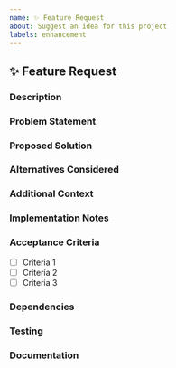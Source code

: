 ```yaml
---
name: ✨ Feature Request
about: Suggest an idea for this project
labels: enhancement
---
```


## ✨ Feature Request

### Description

<!-- A clear and concise description of the feature you'd like to see implemented. -->

### Problem Statement

<!-- Explain the problem or limitation you're trying to solve. -->

### Proposed Solution

<!-- Describe the solution you'd like to see implemented. -->

### Alternatives Considered

<!-- List any alternative solutions or features you've considered. -->

### Additional Context

<!-- Add any other context or screenshots about the feature request here. -->

### Implementation Notes

<!-- Any technical details, considerations, or thoughts on how to implement this feature. -->

### Acceptance Criteria

<!-- List the conditions that must be met for this feature to be considered complete. -->
- [ ] Criteria 1
- [ ] Criteria 2
- [ ] Criteria 3

### Dependencies

<!-- List any dependencies or related issues that need to be addressed. -->

### Testing

<!-- Describe how this feature should be tested. -->

### Documentation

<!-- What documentation updates are needed for this feature? -->
